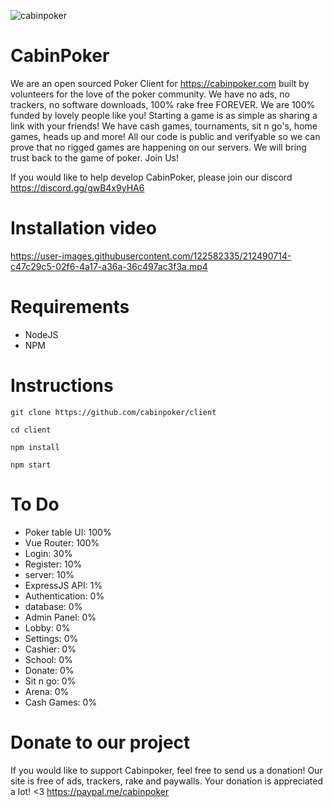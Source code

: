 ![cabinpoker](https://user-images.githubusercontent.com/122582335/212491882-26623f21-1031-4a79-9095-b0a136920926.png)


# CabinPoker
We are an open sourced Poker Client for https://cabinpoker.com built by volunteers for the love of the poker community. We have no ads, no trackers, no software downloads, 100% rake free FOREVER. We are 100% funded by lovely people like you! Starting a game is as simple as sharing a link with your friends! We have cash games, tournaments, sit n go's, home games, heads up and more! All our code is public and verifyable so we can prove that no rigged games are happening on our servers. We will bring trust back to the game of poker. Join Us!

If you would like to help develop CabinPoker, please join our discord https://discord.gg/gwB4x9yHA6

# Installation video

https://user-images.githubusercontent.com/122582335/212490714-c47c29c5-02f6-4a17-a36a-36c497ac3f3a.mp4


# Requirements
- NodeJS
- NPM

# Instructions
```git clone https://github.com/cabinpoker/client```

```cd client```

```npm install```

```npm start```

# To Do
- Poker table UI: 100%
- Vue Router: 100%
- Login: 30%
- Register: 10%
- server: 10%
- ExpressJS API: 1%
- Authentication: 0%
- database: 0%
- Admin Panel: 0%
- Lobby: 0%
- Settings: 0%
- Cashier: 0%
- School: 0%
- Donate: 0%
- Sit n go: 0%
- Arena: 0%
- Cash Games: 0%

# Donate to our project
If you would like to support Cabinpoker, feel free to send us a donation! Our site is free of ads, trackers, rake and paywalls. Your donation is appreciated a lot! <3
https://paypal.me/cabinpoker
